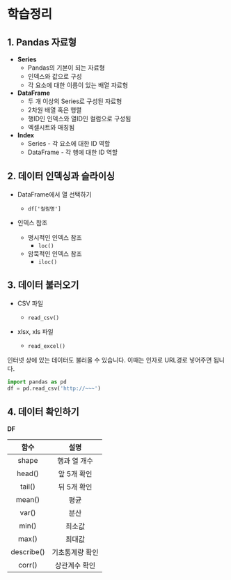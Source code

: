 # 학습정리



## 1. Pandas 자료형

- **Series**
  - Pandas의 기본이 되는 자료형
  - 인덱스와 값으로 구성
  - 각 요소에 대한 이름이 있는 배열 자료형
- **DataFrame**
  - 두 개 이상의 Series로 구성된 자료형
  - 2차원 배열 혹은 행렬
  - 행ID인 인덱스와 열ID인 컬럼으로 구성됨
  - 엑셀시트와 매칭됨
- **Index**
  - Series - 각 요소에 대한 ID 역할
  - DataFrame - 각 행에 대한 ID 역할



## 2. 데이터 인덱싱과 슬라이싱

- DataFrame에서 열 선택하기
  - `df['컬럼명']`



- 인덱스 참조
  - 명시적인 인덱스 참조
    - `loc()`
  - 암묵적인 인덱스 참조
    - `iloc()`





## 3. 데이터 불러오기

- CSV 파일
  - `read_csv()`



- xlsx, xls 파일
  - `read_excel()`



인터넷 상에 있는 데이터도 불러올 수 있습니다. 이때는 인자로 URL경로 넣어주면 됩니다.

```python
import pandas as pd
df = pd.read_csv('http://~~~')
```





## 4. 데이터 확인하기

**DF**

|    함수    |      설명       |
| :--------: | :-------------: |
|   shape    |  행과 열 개수   |
|   head()   |   앞 5개 확인   |
|   tail()   |   뒤 5개 확인   |
|   mean()   |      평균       |
|   var()    |      분산       |
|   min()    |     최소값      |
|   max()    |     최대값      |
| describe() | 기초통계량 확인 |
|   corr()   |  상관계수 확인  |

